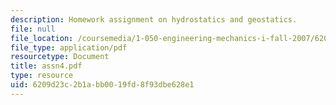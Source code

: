 ```yaml
---
description: Homework assignment on hydrostatics and geostatics.
file: null
file_location: /coursemedia/1-050-engineering-mechanics-i-fall-2007/6209d23c2b1abb0019fd8f93dbe628e1_assn4.pdf
file_type: application/pdf
resourcetype: Document
title: assn4.pdf
type: resource
uid: 6209d23c-2b1a-bb00-19fd-8f93dbe628e1
---
```

